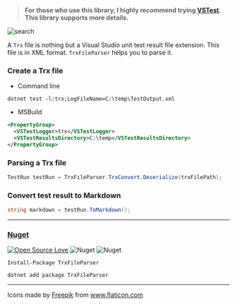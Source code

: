 
> **For those who use this library, I highly recommend trying [VSTest](https://github.com/HamedFathi/VSTest). This library supports more details.**

![search](https://user-images.githubusercontent.com/8418700/140909729-b376f550-469b-426d-8d7d-b78cfee45350.png)

A `Trx` file is nothing but a Visual Studio unit test result file extension. This file is in XML format. `TrxFileParser` helps you to parse it.

### Create a Trx file

* Command line

```
dotnet test -l:trx;LogFileName=C:\temp\TestOutput.xml
```

* MSBuild

```xml
<PropertyGroup>
  <VSTestLogger>trx</VSTestLogger>
  <VSTestResultsDirectory>C:\temp</VSTestResultsDirectory>
</PropertyGroup>
```

### Parsing a Trx file

```cs
TestRun testRun = TrxFileParser.TrxConvert.Deserialize(trxFilePath);
```

### Convert test result to Markdown

```cs
string markdown = testRun.ToMarkdown();
```

<hr/>

### [Nuget](https://www.nuget.org/packages/TrxFileParser/)

[![Open Source Love](https://badges.frapsoft.com/os/mit/mit.svg?v=102)](https://opensource.org/licenses/MIT)
![Nuget](https://img.shields.io/nuget/v/TrxFileParser)
![Nuget](https://img.shields.io/nuget/dt/TrxFileParser)

```
Install-Package TrxFileParser

dotnet add package TrxFileParser
```

<hr/>
<div>Icons made by <a href="https://www.freepik.com" title="Freepik">Freepik</a> from <a href="https://www.flaticon.com/" title="Flaticon">www.flaticon.com</a></div>
